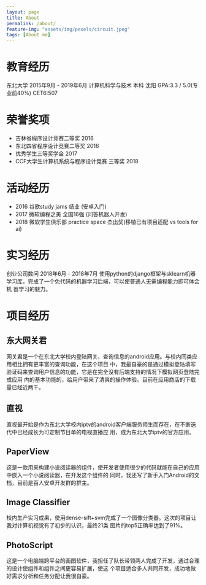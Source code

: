 ```yaml
---
layout: page
title: About
permalink: /about/
feature-img: "assets/img/pexels/circuit.jpeg"
tags: [About me]
---
```


# 教育经历
东北大学 2015年9月 - 2019年6月
计算机科学与技术 本科 沈阳 GPA:3.3 / 5.0(专业前40%)
CET6:507

# 荣誉奖项
- 吉林省程序设计竞赛二等奖 2016 
- 东北四省程序设计竞赛二等奖 2016
- 优秀学生三等奖学金 2017
- CCF大学生计算机系统与程序设计竞赛 三等奖 2018

# 活动经历
- 2016 谷歌study jams 结业 (安卓入门)
- 2017 微软编程之美 全国16强 (问答机器人开发)
- 2018 微软学生俱乐部 practice space 杰出奖(移植已有项目适配 vs tools for ai)

# 实习经历
创业公司数问 2018年6月 - 2018年7月
使用python的django框架与sklearn机器学习库，完成了一个免代码的机器学习后端，可以使普通人无需编程能力即可体会机 器学习的魅力。

# 项目经历
## 东大网关君
网关君是一个在东北大学校内登陆网关、查询信息的android应用。与校内同类应用相比拥有更丰富的查询功能，在这个项目 中，我最自豪的是通过模拟登陆填写验证码来查询用户信息的功能，它是在完全没有后端支持的情况下模拟网页登陆完成应用 内的基本功能的，给用户带来了清爽的操作体验。目前在应用商店的下载量已经近两千。
## 直视
直视最开始是作为东北大学校内iptv的android客户端服务师生而存在，在不断迭代中已经成长为可定制节目单的电视直播应 用，成为东北大学iptv的官方应用。
## PaperView
这是一款用来构建小说阅读器的组件，使开发者使用很少的代码就能在自己的应用中嵌入一个小说阅读器，在开发这个组件的 同时，我还写了新手入门Android的文档，目前是百人安卓开发群的群主。
## Image Classifier
校内生产实习成果，使用dense-sift+svm完成了一个图像分类器。这次的项目让我对计算机视觉有了初步的认识，最终21类 图片的top5正确率达到了91%。
## PhotoScript
这是一个电脑端跨平台的画图软件，我担任了队长带领两人完成了开发，通过合理的设计使组件和组件之间更容易扩展，使这 个项目适合多人共同开发，成功地做好需求分析和任务分配让我很自豪。
